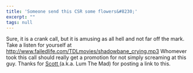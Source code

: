 ```yaml
---
title: 'Someone send this CSR some flowers&#8230;'
excerpt: ""
tags: null
---
```

Sure, it is a crank call, but it is amusing as all hell and not far off the mark. Take a listen for yourself at <a href="http://www.failedlife.com/TDLmovies/shadowbane_crying.mp3">http://www.failedlife.com/TDLmovies/shadowbane_crying.mp3</a> 
 Whomever took this call should really get a promotion for not simply screaming at this guy. 
 Thanks for <a href="http://www.brokentoys.org/index.php?p=6643">Scott </a>(a.k.a. Lum The Mad) for posting a link to this. 
